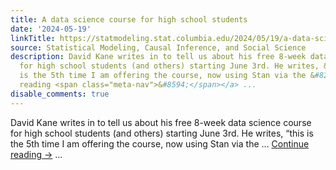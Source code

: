 ```yaml
---
title: A data science course for high school students
date: '2024-05-19'
linkTitle: https://statmodeling.stat.columbia.edu/2024/05/19/a-data-science-course-for-high-school-students/
source: Statistical Modeling, Causal Inference, and Social Science
description: David Kane writes in to tell us about his free 8-week data science course
  for high school students (and others) starting June 3rd. He writes, &#8220;this
  is the 5th time I am offering the course, now using Stan via the &#8230; <a href="https://statmodeling.stat.columbia.edu/2024/05/19/a-data-science-course-for-high-school-students/">Continue
  reading <span class="meta-nav">&#8594;</span></a> ...
disable_comments: true
---
```

David Kane writes in to tell us about his free 8-week data science course for high school students (and others) starting June 3rd. He writes, &#8220;this is the 5th time I am offering the course, now using Stan via the &#8230; <a href="https://statmodeling.stat.columbia.edu/2024/05/19/a-data-science-course-for-high-school-students/">Continue reading <span class="meta-nav">&#8594;</span></a> ...
